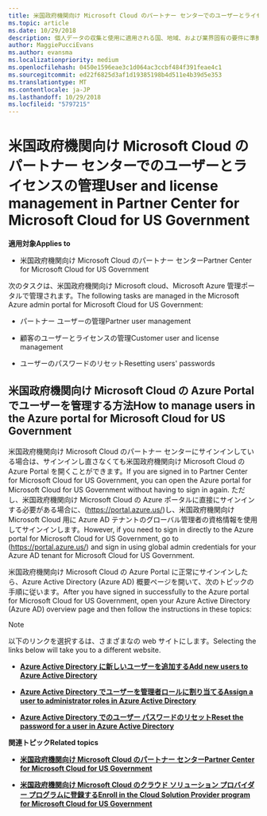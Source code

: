 ```yaml
---
title: 米国政府機関向け Microsoft Cloud のパートナー センターでのユーザーとライセンスの管理 | 米国政府機関向け Microsoft Cloud のパートナー センター
ms.topic: article
ms.date: 10/29/2018
description: 個人データの収集と使用に適用される国、地域、および業界固有の要件に準拠するためのユーザー管理機能が、米国政府機関向け Microsoft Cloud のパートナー センターでは利用できません。 代わりに、米国政府機関向け Microsoft Cloud の Azure Portal でユーザーを追加および管理します。
author: MaggiePucciEvans
ms.author: evansma
ms.localizationpriority: medium
ms.openlocfilehash: 0450e1596eae3c1d064ac3ccbf484f391feae4c1
ms.sourcegitcommit: ed22f6825d3af1d19385198b4d511e4b39d5e353
ms.translationtype: MT
ms.contentlocale: ja-JP
ms.lasthandoff: 10/29/2018
ms.locfileid: "5797215"
---
```

# <a name="user-and-license-management-in-partner-center-for-microsoft-cloud-for-us-government"></a><span data-ttu-id="0dc4b-104">米国政府機関向け Microsoft Cloud のパートナー センターでのユーザーとライセンスの管理</span><span class="sxs-lookup"><span data-stu-id="0dc4b-104">User and license management in Partner Center for Microsoft Cloud for US Government</span></span>

**<span data-ttu-id="0dc4b-105">適用対象</span><span class="sxs-lookup"><span data-stu-id="0dc4b-105">Applies to</span></span>**

-  <span data-ttu-id="0dc4b-106">米国政府機関向け Microsoft Cloud のパートナー センター</span><span class="sxs-lookup"><span data-stu-id="0dc4b-106">Partner Center for Microsoft Cloud for US Government</span></span>

<span data-ttu-id="0dc4b-107">次のタスクは、米国政府機関向け Microsoft cloud、Microsoft Azure 管理ポータルで管理されます。</span><span class="sxs-lookup"><span data-stu-id="0dc4b-107">The following tasks are managed in the Microsoft Azure admin portal for Microsoft Cloud for US Government:</span></span>

- <span data-ttu-id="0dc4b-108">パートナー ユーザーの管理</span><span class="sxs-lookup"><span data-stu-id="0dc4b-108">Partner user management</span></span>

- <span data-ttu-id="0dc4b-109">顧客のユーザーとライセンスの管理</span><span class="sxs-lookup"><span data-stu-id="0dc4b-109">Customer user and license management</span></span>

- <span data-ttu-id="0dc4b-110">ユーザーのパスワードのリセット</span><span class="sxs-lookup"><span data-stu-id="0dc4b-110">Resetting users' passwords</span></span>


## <a name="how-to-manage-users-in-the-azure-portal-for-microsoft-cloud-for-us-government"></a><span data-ttu-id="0dc4b-111">米国政府機関向け Microsoft Cloud の Azure Portal でユーザーを管理する方法</span><span class="sxs-lookup"><span data-stu-id="0dc4b-111">How to manage users in the Azure portal for Microsoft Cloud for US Government</span></span>

<span data-ttu-id="0dc4b-112">米国政府機関向け Microsoft Cloud のパートナー センターにサインインしている場合は、サインインし直さなくても米国政府機関向け Microsoft Cloud の Azure Portal を開くことができます。</span><span class="sxs-lookup"><span data-stu-id="0dc4b-112">If you are signed in to Partner Center for Microsoft Cloud for US Government, you can open the Azure portal for Microsoft Cloud for US Government without having to sign in again.</span></span> <span data-ttu-id="0dc4b-113">ただし、米国政府機関向け Microsoft Cloud の Azure ポータルに直接にサインインする必要がある場合に、(https://portal.azure.us/)し、米国政府機関向け Microsoft Cloud 用に Azure AD テナントのグローバル管理者の資格情報を使用してサインインします。</span><span class="sxs-lookup"><span data-stu-id="0dc4b-113">However, if you need to sign in directly to the Azure portal for Microsoft Cloud for US Government, go to (https://portal.azure.us/) and sign in using global admin credentials for your Azure AD tenant for Microsoft Cloud for US Government.</span></span>

<span data-ttu-id="0dc4b-114">米国政府機関向け Microsoft Cloud の Azure Portal に正常にサインインしたら、Azure Active Directory (Azure AD) 概要ページを開いて、次のトピックの手順に従います。</span><span class="sxs-lookup"><span data-stu-id="0dc4b-114">After you have signed in successfully to the Azure portal for Microsoft Cloud for US Government, open your Azure Active Directory (Azure AD) overview page and then follow the instructions in these topics:</span></span>

> [!NOTE]  
> <span data-ttu-id="0dc4b-115">以下のリンクを選択するは、さまざまなの web サイトにします。</span><span class="sxs-lookup"><span data-stu-id="0dc4b-115">Selecting the links below will take you to a different website.</span></span> 

-  [**<span data-ttu-id="0dc4b-116">Azure Active Directory に新しいユーザーを追加する</span><span class="sxs-lookup"><span data-stu-id="0dc4b-116">Add new users to Azure Active Directory</span></span>**](https://docs.microsoft.com/azure/active-directory/active-directory-users-create-azure-portal)

-  [**<span data-ttu-id="0dc4b-117">Azure Active Directory でユーザーを管理者ロールに割り当てる</span><span class="sxs-lookup"><span data-stu-id="0dc4b-117">Assign a user to administrator roles in Azure Active Directory</span></span>**](https://docs.microsoft.com/azure/active-directory/active-directory-users-assign-role-azure-portal)

-  [**<span data-ttu-id="0dc4b-118">Azure Active Directory でのユーザー パスワードのリセット</span><span class="sxs-lookup"><span data-stu-id="0dc4b-118">Reset the password for a user in Azure Active Directory</span></span>**](https://docs.microsoft.com/azure/active-directory/active-directory-users-reset-password-azure-portal)

**<span data-ttu-id="0dc4b-119">関連トピック</span><span class="sxs-lookup"><span data-stu-id="0dc4b-119">Related topics</span></span>**

-  [**<span data-ttu-id="0dc4b-120">米国政府機関向け Microsoft Cloud のパートナー センター</span><span class="sxs-lookup"><span data-stu-id="0dc4b-120">Partner Center for Microsoft Cloud for US Government</span></span>**](partner-center-for-microsoft-us-govt-cloud.md)

-  [**<span data-ttu-id="0dc4b-121">米国政府機関向け Microsoft Cloud のクラウド ソリューション プロバイダー プログラムに登録する</span><span class="sxs-lookup"><span data-stu-id="0dc4b-121">Enroll in the Cloud Solution Provider program for Microsoft Cloud for US Government</span></span>**](enroll-in-csp-for-microsoft-us-govt-cloud.md)
